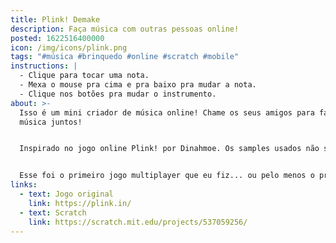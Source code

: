 ```yaml
---
title: Plink! Demake
description: Faça música com outras pessoas online!
posted: 1622516400000
icon: /img/icons/plink.png
tags: "#música #brinquedo #online #scratch #mobile"
instructions: |
  - Clique para tocar uma nota.
  - Mexa o mouse pra cima e pra baixo pra mudar a nota.
  - Clique nos botões pra mudar o instrumento.
about: >-
  Isso é um mini criador de música online! Chame os seus amigos para fazer
  música juntos!


  Inspirado no jogo online Plink! por Dinahmoe. Os samples usados não são os mesmos do jogo original, foram feitos por mim no Auxy e no Beepbox.


  Esse foi o primeiro jogo multiplayer que eu fiz... ou pelo menos o primeiro em que eu realmente entendia o que eu estava fazendo. :d
links:
  - text: Jogo original
    link: https://plink.in/
  - text: Scratch
    link: https://scratch.mit.edu/projects/537059256/
---
```


<scratch url="https://scratch.mit.edu/projects/537059256/"></scratch>
